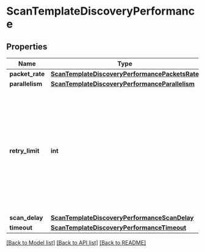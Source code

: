 # ScanTemplateDiscoveryPerformance

## Properties
Name | Type | Description | Notes
------------ | ------------- | ------------- | -------------
**packet_rate** | [**ScanTemplateDiscoveryPerformancePacketsRate**](ScanTemplateDiscoveryPerformancePacketsRate.md) |  | [optional] 
**parallelism** | [**ScanTemplateDiscoveryPerformanceParallelism**](ScanTemplateDiscoveryPerformanceParallelism.md) |  | [optional] 
**retry_limit** | **int** | The maximum number of attempts to contact target assets. If the limit is exceeded with no response, the given asset is not scanned. Defaults to &#x60;3&#x60;. | [optional] 
**scan_delay** | [**ScanTemplateDiscoveryPerformanceScanDelay**](ScanTemplateDiscoveryPerformanceScanDelay.md) |  | [optional] 
**timeout** | [**ScanTemplateDiscoveryPerformanceTimeout**](ScanTemplateDiscoveryPerformanceTimeout.md) |  | [optional] 

[[Back to Model list]](../README.md#documentation-for-models) [[Back to API list]](../README.md#documentation-for-api-endpoints) [[Back to README]](../README.md)

